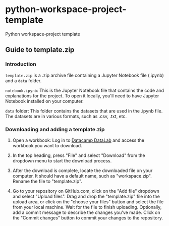 # python-workspace-project-template
Python workspace-project template

## Guide to **template.zip**
### Introduction
`template.zip` is a .zip archive file containing a Jupyter Notebook file (.ipynb) and a `data` folder. 

`notebook.ipynb`: This is the Jupyter Notebook file that contains the code and explanations for the project. To open it locally, you'll need to have Jupyter Notebook installed on your computer.

`data` folder: This folder contains the datasets that are used in the .ipynb file. The datasets are in various formats, such as .csv, .txt, etc.


### Downloading and adding a **template.zip**
1. Open a workbook: Log in to [Datacamp DataLab](https://app.datacamp.com/datalab/) and access the workbook you want to download.

2. In the top heading, press "File" and select "Download" from the dropdown menu to start the download process.

3. After the download is complete, locate the downloaded file on your computer. It should have a default name, such as "workspace.zip". Rename the file to "template.zip".

4. Go to your repository on GitHub.com, click on the "Add file" dropdown and select "Upload files". Drag and drop the "template.zip" file into the upload area, or click on the "choose your files" button and select the file from your local machine. Wait for the file to finish uploading. Optionally, add a commit message to describe the changes you've made. Click on the "Commit changes" button to commit your changes to the repository.
